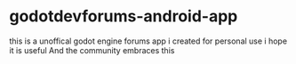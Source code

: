 # godotdevforums-android-app
this is a unoffical godot engine forums app i created for personal use i hope it is useful
And the community embraces this
